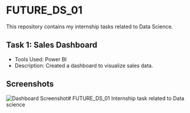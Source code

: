 # FUTURE_DS_01

This repository contains my internship tasks related to Data Science.

## Task 1: Sales Dashboard
- Tools Used: Power BI
- Description: Created a dashboard to visualize sales data.

## Screenshots
![Dashboard Screenshot](screenshot_name.png)# FUTURE_DS_01
Internship task related to Data science 
